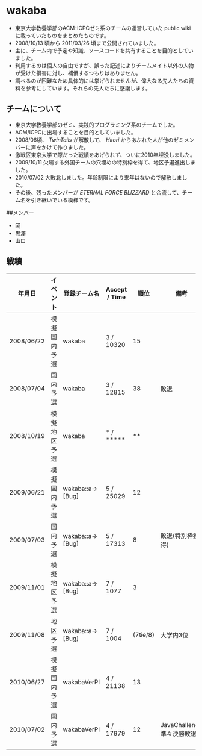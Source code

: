 # wakaba


* 東京大学教養学部のACM-ICPCゼミ系のチームの運営していた public wiki に載っていたものをまとめたものです。
* 2008/10/13 頃から 2011/03/26 頃まで公開されていました。
* 主に、チーム内で予定や知識、ソースコードを共有することを目的としていました。
* 利用するのは個人の自由ですが、誤った記述によりチームメイト以外の人物が受けた損害に対し、補償するつもりはありません。
* 調べるのが困難なため具体的には挙げられませんが、偉大なる先人たちの資料を参考にしています。それらの先人たちに感謝します。

## チームについて

* 東京大学教養学部のゼミ、実践的プログラミング系のチームでした。
* ACM/ICPCに出場することを目的としていました。
* 2008/06頃、 *TwinTails* が解散して、 *Hitori* からあぶれた人が他のゼミメンバーに声をかけて作りました。
* 激戦区東京大学で際だった戦績をあげられず、ついに2010年埋没しました。
* 2009/10/11 欠場する外国チームの穴埋めの特別枠を得て、地区予選進出しました。
* 2010/07/02 大敗北しました。年齢制限により来年はないので解散しました。
* その後、残ったメンバーが *ETERNAL FORCE BLIZZARD* と合流して、チーム名を引き継いでいる模様です。


##メンバー

* 岡
* 黒澤
* 山口

## 戦績

| 年月日     | イベント | 登録チーム名 | Accept / Time | 順位 | 備考 |
|--------------|-------------|-------------------|--------------------|--------|-------|
| 2008/06/22 | 模擬国内予選 | wakaba | 3 / 10320 | 15 | |
| 2008/07/04 | 国内予選         | wakaba | 3 / 12815 | 38 | 敗退 |
| 2008/10/19 | 模擬地区予選 | wakaba | * / ***** | ** | |
| 2009/06/21 | 模擬国内予選 | wakaba::a->[Bug] | 5 / 25029 | 12 | |
| 2009/07/03 | 国内予選         | wakaba::a->[Bug] | 5 / 17313 | 8 | 敗退(特別枠獲得) |
| 2009/11/01 | 模擬地区予選 | wakaba::a->[Bug] | 7 / 1077 | 3 | |
| 2009/11/08 | 地区予選         | wakaba::a->[Bug] | 7 / 1004 | (7tie/8) | 大学内3位 |
| 2010/06/27 | 模擬国内予選 | wakabaVerPI | 4 / 21138 | 13 | |
| 2010/07/02 | 国内予選         | wakabaVerPI | 4 / 17979 | 12 | JavaChallenge準々決勝敗退 |
